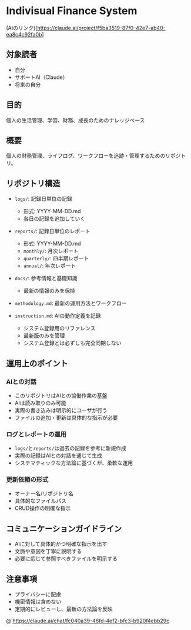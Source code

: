 # Indivisual Finance System

(AIのリンク)[https://claude.ai/project/f5ba3519-87f0-42e7-ab40-ea8c4c92fa0b]

## 対象読者
- 自分
- サポートAI（Claude）
- 将来の自分

## 目的
個人の生活管理、学習、財務、成長のためのナレッジベース

## 概要
個人の財務管理、ライフログ、ワークフローを追跡・管理するためのリポジトリ。

## リポジトリ構造

- `logs/`: 記録日単位の記録
  - 形式: YYYY-MM-DD.md
  - 各日の記録を追加していく

- `reports/`: 記録日単位のレポート
  - 形式: YYYY-MM-DD.md
  - `monthly/`: 月次レポート
  - `quarterly/`: 四半期レポート
  - `annual/`: 年次レポート

- `docs/`: 参考情報と基礎知識
  - 最新の情報のみを保持

- `methodology.md`: 最新の運用方法とワークフロー

- `instruction.md`: AIの動作定義を記録
  - システム登録用のリファレンス
  - 最新版のみを管理
  - システム登録とは必ずしも完全同期しない


## 運用上のポイント

### AIとの対話
- このリポジトリはAIとの協働作業の基盤
- AIは読み取りのみ可能
- 実際の書き込みは明示的にユーザが行う
- ファイルの追加・更新は具体的な指示が必要

### ログとレポートの運用
- `logs/`と`reports/`は過去の記録を参考に新規作成
- 実際の記録はAIとの対話を通じて生成
- システマティックな方法論に基づくが、柔軟な運用

### 更新依頼の形式
- オーナー名/リポジトリ名
- 具体的なファイルパス
- CRUD操作の明確な指示

## コミュニケーションガイドライン
- AIに対して具体的かつ明確な指示を出す
- 文脈や意図を丁寧に説明する
- 必要に応じて参照すべきファイルを明示する

## 注意事項
- プライバシーに配慮
- 機密情報は含めない
- 定期的にレビューし、最新の方法論を反映

@ https://claude.ai/chat/fc040a39-46fd-4ef2-bfc3-b920f4ebb29c
